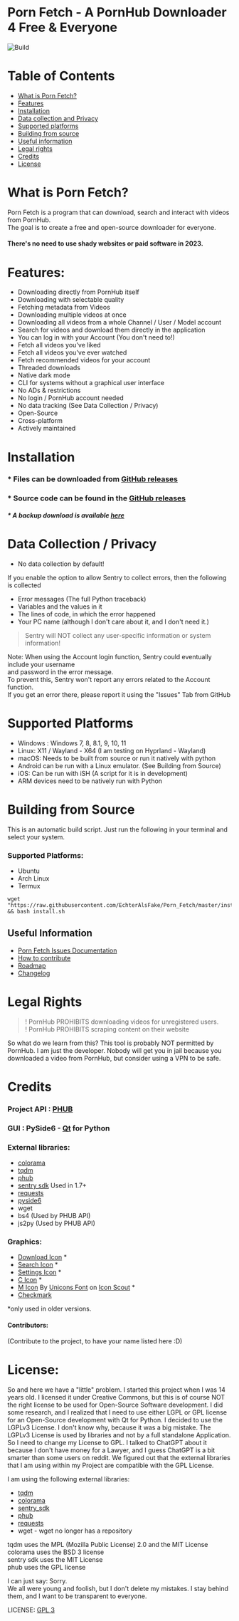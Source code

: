 # Porn Fetch - A PornHub Downloader 4 Free & Everyone

![Build](https://github.com/EchterAlsFake/Porn_Fetch/actions/workflows/python-app.yml/badge.svg)

# Table of Contents

- [What is Porn Fetch?](#what-is-porn-fetch)<br>
- [Features](#features)
- [Installation](#installation)
- [Data collection and Privacy](#data-collection--privacy)
- [Supported platforms](#supported-platforms)
- [Building from source](#building-from-source)
- [Useful information](#useful-information)
- [Legal rights](#legal-rights)
- [Credits](#credits)
- [License](#license)

# What is Porn Fetch?

Porn Fetch is a program that can download, search and interact with videos from PornHub.<br>
The goal is to create a free and open-source downloader for everyone. <br>
#### There's no need to use shady websites or paid software in 2023.

# Features:

* Downloading directly from PornHub itself
* Downloading with selectable quality
* Fetching metadata from Videos
* Downloading multiple videos at once
* Downloading all videos from a whole Channel / User / Model account
* Search for videos and download them directly in the application
* You can log in with your Account (You don't need to!)
* Fetch all videos you've liked
* Fetch all videos you've ever watched
* Fetch recommended videos for your account
* Threaded downloads
* Native dark mode
* CLI for systems without a graphical user interface
* No ADs & restrictions
* No login / PornHub account needed
* No data tracking (See Data Collection / Privacy)
* Open-Source
* Cross-platform
* Actively maintained

# Installation

 
### * Files can be downloaded from [GitHub releases](https://github.com/EchterAlsFake/Porn_Fetch/releases)
### * Source code can be found in the [GitHub releases](https://github.com/EchterAlsFake/Porn_Fetch/releases)
##### * A backup download is available [here](https://drive.google.com/drive/folders/1sGvhAO_qQB87AOfyVDWPJZluVettBwaj?usp=drive_link)

# Data Collection / Privacy

- No data collection by default!

If you enable the option to allow Sentry to collect errors, then the following is collected

- Error messages (The full Python traceback)
- Variables and the values in it
- The lines of code, in which the error happened
- Your PC name (although I don't care about it, and I don't need it.)

> Sentry will NOT collect any user-specific information or system information!

Note: When using the Account login function, Sentry could eventually include your username <br>
and password in the error message.<br>
To prevent this, Sentry won't report any errors related to the Account function.
<br>If you get an error there, please report it using the "Issues" Tab from GitHub

# Supported Platforms

* Windows : Windows 7, 8, 8.1, 9, 10, 11
* Linux: X11 / Wayland - X64 (I am testing on Hyprland - Wayland)
* macOS: Needs to be built from source or run it natively with python
* Android can be run with a Linux emulator. (See Building from Source)
* iOS: Can be run with iSH (A script for it is in development) 
* ARM devices need to be natively run with Python
# Building from Source

This is an automatic build script. Just run the following in your terminal and select your system.

### Supported Platforms:

- Ubuntu
- Arch Linux
- Termux

```
wget "https://raw.githubusercontent.com/EchterAlsFake/Porn_Fetch/master/install.sh" && bash install.sh
```



## Useful Information


- [Porn Fetch Issues Documentation](https://github.com/EchterAlsFake/Porn_Fetch/blob/master/README/ISSUES.md)
- [How to contribute](https://github.com/EchterAlsFake/Porn_Fetch/blob/master/README/CONTRIBUTING.md)
- [Roadmap](https://github.com/EchterAlsFake/Porn_Fetch/blob/master/README/ROADMAP.md)
- [Changelog](https://github.com/EchterAlsFake/Porn_Fetch/blob/master/README/CHANGELOG.md)

# Legal Rights

> ! PornHub PROHIBITS downloading videos for unregistered users. <br>
> ! PornHub PROHIBITS scraping content on their website

So what do we learn from this?  This tool is probably NOT permitted by PornHub.
I am just the developer. Nobody will get you in jail because you downloaded a video from PornHub, but
consider using a VPN to be safe.

# Credits

### Project API : [PHUB](https://github.com/Egsagon/PHUB)
### GUI : PySide6 - [Qt](https://qt.io) for Python
### External libraries:
* [colorama](https://github.com/tartley/colorama)
* [tqdm](https://github.com/tqdm/tqdm)
* [phub](https://github.com/Egsagon/PHUB)
* [sentry sdk](https://github.com/getsentry/sentry-python) Used in 1.7+ 
* [requests](https://github.com/psf/requests)
* [pyside6](https://wiki.qt.io/Qt_for_Python)
* wget
* bs4 (Used by PHUB API)
* js2py (Used by PHUB API)
### Graphics:

* [Download Icon](https://icons8.com/icon/104149/herunterladen) *
* [Search Icon](https://icons8.com/icon/aROEUCBo74Il/suche) *
* [Settings Icon](https://icons8.com/icon/52146/einstellungen) * 
* [C Icon](https://icons8.com/icon/Uehg4gyVyrUo/copyright) * 
* [M Icon](https://iconscout.com/icons/medium) By [Unicons Font](https://iconscout.com/contributors/unicons) on [Icon Scout](https://iconscout.com) *
* [Checkmark](https://www.iconsdb.com/barbie-pink-icons/checkmark-icon.html)

*only used in older versions.

#### Contributors:

(Contribute to the project, to have your name listed here :D)

# License:

So and here we have a "little" problem. I started this project when I was 14 years old.
I licensed it under Creative Commons, but this is of course NOT the right license to be used for Open-Source Software development.
I did some research, and I realized that I need to use either LGPL or GPL license for an Open-Source development with Qt for Python.
I decided to use the LGPLv3 License. I don't know why, because it was a big mistake. The LGPLv3 License is used by libraries and not
by a full standalone Application. So I need to change my License to GPL. I talked to ChatGPT about it because I don't have
money for a Lawyer, and I guess ChatGPT is a bit smarter than some users on reddit. We figured out that the external libraries that I am using
within my Project are compatible with the GPL License. 

I am using the following external libraries:

* [tqdm](https://github.com/tqdm/tqdm)
* [colorama](https://github.com/tartley/colorama)
* [sentry_sdk](https://github.com/getsentry/sentry-python)
* [phub](https://github.com/Egsagon/PHUB/blob/master/LICENSE)
* [requests](https://github.com/psf/requests)
* wget - wget no longer has a repository

tqdm uses the MPL (Mozilla Public License) 2.0 and the MIT License <br>
colorama uses the BSD 3 license <br>
sentry sdk uses the MIT License <br>
phub uses the GPL license<br>

I can just say: Sorry. <br>
We all were young and foolish, but I don't delete my mistakes. I stay behind them, and I want to be transparent to everyone.


LICENSE: [GPL 3](https://www.gnu.org/licenses/gpl-3.0.en.html)

